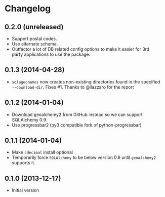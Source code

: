 # Changelog

## 0.2.0 (unreleased)

* Support postal codes.
* Use alternate schema.
* Outfactor a lot of DB related config options to make it easier for 3rd party applications to use the package.

## 0.1.3 (2014-04-28)

* `sqlageonames` now creates non-existing directories found in the specified `--download-dir`. Fixes #1. Thanks to @llazzaro for the report

## 0.1.2 (2014-01-04)

* Download geoalchemy2 from GitHub instead so we can support SQLAlchemy 0.9.
* Use progressbar2 (py3 compatible fork of python-progressbar)

## 0.1.1 (2014-01-04)

* Make `cdecimal` install optional
* Temporarily force `SQLAlchemy` to be below version 0.9 until `geoalchemy2` supports it.

## 0.1.0 (2013-12-17)

* Initial version

